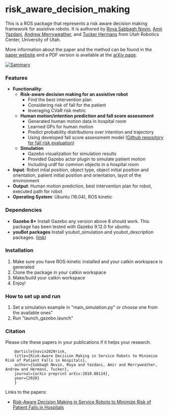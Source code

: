 # risk_aware_decision_making

This is a ROS package that represents a risk aware decision making framework for assistive robots. 
It is authored by [Roya Sabbagh Novin](https://sites.google.com/view/roya-sn), [Amir Yazdani](https://amir-yazdani.github.io/), [Andrew Merryweather](https://mech.utah.edu/faculty/andrew-merryweather/), and [Tucker Hermans](https://robot-learning.cs.utah.edu/thermans) from Utah Robotics Center, University of Utah.

More information about the paper and the method can be found in the [paper website](https://sites.google.com/view/risk_aware_decision_making) and a PDF version is available at the [arXiv pape](https://arxiv.org/abs/2010.08124).
        
        
   [![Sammary](http://img.youtube.com/vi/WmYb1sxsIjg/0.jpg)](https://www.youtube.com/watch?v=WmYb1sxsIjg "Summary")



### Features
- **Functionality**:
  - **Risk-aware decision making for an assistive robot** 
    - Find the best intervention plan
    - Considering risk of fall for the patient
    - leveraging CVaR risk metric
  - **Human motion/intention prediction and fall score assessment**
    - Generated human motion data in hospital room
    - Learned GPs for human motion
    - Predict probability distributions over intention and trajectory
    - Using developed fall score assessment model ([Github repository for fall risk evaluation](https://github.com/RoyaSabbagh/fall_risk_evaluation))
  - **Simulation**
    - Gazebo visualization for simulation results
    - Provided Gazebo actor plugin to simulate patient motion
    - Including urdf for common objects in a hospital room
- **Input**: Robot intial position, object type, object initial position and orientation, patient initial position and orientation, layot of the environment
- **Output**: Human motion prediction, best intervention plan for robot, executed path for robot
- **Operating System**: Ubuntu (16.04), ROS kinetic

### Dependencies 

  - **Gazebo 8+**
    Install Gazebo any version above 8 should work. This package has been tested with Gazebo 9.12.0 for ubuntu.
  - **youBot packages**
    Install youbot_simulation and youbot_description packages. ([link](http://www.youbot-store.com/wiki/index.php/Gazebo_simulation))


### Installation
1. Make sure you have ROS-kinetic installed and your catkin workspace is generated
2. Clone the package in your catkin workspace
3. Make/build your catkin workspace
4. Enjoy!


### How to set up and run
1. Set a simulation example in "main_simulation.py" or choose one from the available ones"
3. Run "launch_gazebo.launch"

### Citation
Please cite these papers in your publications if it helps your research.

        @article{novin2020risk,
        title={Risk-Aware Decision Making in Service Robots to Minimize Risk of Patient Falls in Hospitals},
        author={Sabbagh Novin, Roya and Yazdani, Amir and Merryweather, Andrew and Hermans, Tucker},
        journal={arXiv preprint arXiv:2010.08124},
        year={2020}
        }

Links to the papers:

- [Risk-Aware Decision Making in Service Robots to Minimize Risk of Patient Falls in Hospitals](https://arxiv.org/abs/2010.08124)


